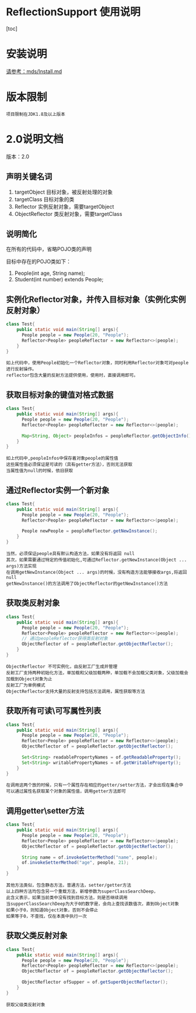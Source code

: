 # ReflectionSupport 使用说明

[toc]

# 安装说明
[请参考：mds/Install.md](mds/Install.md)

# 版本限制
    项目限制在JDK1.8及以上版本

# 2.0说明文档
版本：2.0

## 声明关键名词
1. targetObject 目标对象，被反射处理的对象
2. targetClass 目标对象的类
3. Reflector 实例反射对象，需要targetObject
4. ObjectReflector 类反射对象，需要targetClass

## 说明简化

在所有的代码中，省略POJO类的声明

目标中存在的POJO类如下：
1. People(int age, String name);
2. Student(int number) extends People;

## 实例化Reflector对象，并传入目标对象（实例化实例反射对象）
```java
class Test{
    public static void main(String[] args){
      People people = new People(20, "People");
      Reflector<People> peopleReflector = new Reflector<>(people);
    }
}
```
    如上代码中，使用People初始化一个Reflector对象，同时利用Reflector对象可对people进行反射操作。
    reflector包含大量的反射方法提供使用，使用时，直接调用即可。
    
## 获取目标对象的键值对格式数据
```java
class Test{
    public static void main(String[] args){
      People people = new People(20, "People");
      Reflector<People> peopleReflector = new Reflector<>(people);
      
      Map<String, Object> peopleInfos = peopleReflector.getObjectInfo();
    }
}
```
    如上代码中,peopleInfos中保存着对象people的属性值
    这些属性值必须保证是可读的（具有getter方法），否则无法获取
    当属性值为null的时候，依旧获取

## 通过Reflector实例一个新对象
```java
class Test{
    public static void main(String[] args){
      People people = new People(20, "People");
      Reflector<People> peopleReflector = new Reflector<>(people);
      
      People newPeople = peopleReflector.getNewInstance();
    }
}
```
    当然，必须保证people具有默认构造方法，如果没有将返回 null
    其次，如果需要通过特定的传值初始化,可通过Reflector.getNewInstance(Object ... args)方法实现
    在调用getNewInstance(Object ... args)的时候，没有构造方法能够接收args,将返回 null
    getNewInstance()的方法调用了ObjectReflector的getNewInstance()方法

## 获取类反射对象
```java
class Test{
    public static void main(String[] args){
      People people = new People(20, "People");
      Reflector<People> peopleReflector = new Reflector<>(people);
      // 通过peopleReflector获得类反射对象
      ObjectReflector of = peopleReflector.getObjectReflector();
    }
}
```
    ObjectReflector 不可实例化，由反射工厂生成并管理
    反射工厂支持两种初始化方法，单加载和父级加载两种，单加载不会加载父类对象，父级加载会加载到Object对象为止
    反射工厂为单例模式
    ObjectReflector支持大量的反射支持包括方法调用，属性获取等方法
    
## 获取所有可读\可写属性列表
```java
class Test{
    public static void main(String[] args){
      People people = new People(20, "People");
      Reflector<People> peopleReflector = new Reflector<>(people);
      ObjectReflector of = peopleReflector.getObjectReflector();
      
      Set<String> readablePropertyNames = of.getReadableProperty();
      Set<String> writablePropertyNames = of.getWritableProperty();
    }
}
```
    在调用这两个放的时候，只有一个属性存在相应的getter/setter方法，才会出现在集合中
    可以通过属性名获取某个对象的属性值，调用getter方法即可
    
## 调用getter\setter方法
```java
class Test{
    public static void main(String[] args){
      People people = new People(20, "People");
      Reflector<People> peopleReflector = new Reflector<>(people);
      ObjectReflector of = peopleReflector.getObjectReflector();
      
      String name = of.invokeGetterMethod("name", people);
      of.invokeSetterMethod("age", people, 21);
    }
}
```
    其他方法类似，包含静态方法，普通方法，setter/getter方法
    以上四种方法均包含另一个重载方法，新增参数为superClassSearchDeep，
    此含义表示，如果当前类中没有找到目标方法，则是否继续调用
    当supperClassSearchDeep为大于0的数字是，会向上查找该数值次，直到Object对象
    如果小于0，则知道Object对象，否则不会停止
    如果等于0，不查找，仅在本类中执行一次

## 获取父类反射对象
```java
class Test{
    public static void main(String[] args){
      People people = new People(20, "People");
      Reflector<People> peopleReflector = new Reflector<>(people);
      ObjectReflector of = peopleReflector.getObjectReflector();
      
      ObjectReflector ofSupper = of.getSuperObjectReflector();
    }
}
```
    获取父级类反射对象